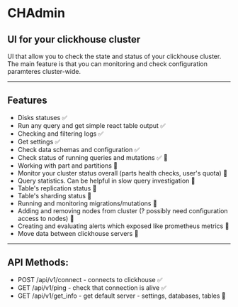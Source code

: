 # CHAdmin

## UI for your clickhouse cluster

UI that allow you to check the state and status of your clickhouse cluster. The main feature is that you can monitoring and check configuration paramteres cluster-wide.

---

## Features

- Disks statuses ✅
- Run any query and get simple react table output ✅
- Checking and filtering logs ✅
- Get settings ✅
- Check data schemas and configuration ✅
- Check status of running queries and mutations ✅ 🚧
- Working with part and partitions 🚧
- Monitor your cluster status overall (parts health checks, user's quota) 🚧
- Query statistics. Can be helpful in slow query investigation 🚧
- Table's replication status 🚧
- Table's sharding status 🚧
- Running and monitoring migrations/mutations 🚧
- Adding and removing nodes from cluster (? possibly need configuration access to nodes) 🚧
- Creating and evaluating alerts which exposed like prometheus metrics 🚧
- Move data between clickhouse servers 🚧

---

## API Methods:
- POST /api/v1/connect - connects to clickhouse ✅
- GET /api/v1/ping - check that connection is alive ✅
- GET /api/v1/get_info - get default server - settings, databases, tables 🚧